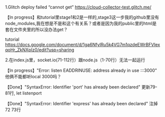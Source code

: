 1.Glitch deploy failed “cannot get” https://cloud-collector-test.glitch.me/

【In progress】和tutorial里stage1和2是一样的,stage3这一步我的github里没有node_modules,我在想是不是和这个有关系？或者是因为我的public里的html是套在文件夹里的所以没办法get？

tutorial https://docs.google.com/document/d/1ga6NfyIRu5k4VG7m1qzdeEWrBFVIexqoHr_ZkNXpIz0/edit?usp=sharing

2.在index.js里，socket.io(71-112行）跟node.js（1-70行）无法一起运行

【In progress】"Error: listen EADDRINUSE: address already in use :::3000" 他俩不能都听local 3000吗？

【Done】"SyntaxError: Identifier 'port' has already been declared" 更新79-81行, let listenport

【Done】"SyntaxError: Identifier 'express' has already been declared" 注掉72 73行